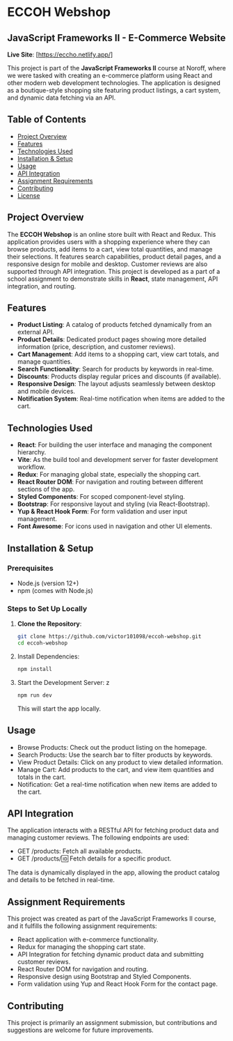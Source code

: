 # ECCOH Webshop  

## JavaScript Frameworks II - E-Commerce Website

**Live Site**: [https://eccho.netlify.app/]

This project is part of the **JavaScript Frameworks II** course at Noroff, where we were tasked with creating an e-commerce platform using React and other modern web development technologies. The application is designed as a boutique-style shopping site featuring product listings, a cart system, and dynamic data fetching via an API.

## Table of Contents
- [Project Overview](#project-overview)
- [Features](#features)
- [Technologies Used](#technologies-used)
- [Installation & Setup](#installation--setup)
- [Usage](#usage)
- [API Integration](#api-integration)
- [Assignment Requirements](#assignment-requirements)
- [Contributing](#contributing)
- [License](#license)

## Project Overview

The **ECCOH Webshop** is an online store built with React and Redux. This application provides users with a shopping experience where they can browse products, add items to a cart, view total quantities, and manage their selections. It features search capabilities, product detail pages, and a responsive design for mobile and desktop. Customer reviews are also supported through API integration. This project is developed as a part of a school assignment to demonstrate skills in **React**, state management, API integration, and routing.

## Features
- **Product Listing**: A catalog of products fetched dynamically from an external API.
- **Product Details**: Dedicated product pages showing more detailed information (price, description, and customer reviews).
- **Cart Management**: Add items to a shopping cart, view cart totals, and manage quantities.
- **Search Functionality**: Search for products by keywords in real-time.
- **Discounts**: Products display regular prices and discounts (if available).
- **Responsive Design**: The layout adjusts seamlessly between desktop and mobile devices.
- **Notification System**: Real-time notification when items are added to the cart.

## Technologies Used
- **React**: For building the user interface and managing the component hierarchy.
- **Vite**: As the build tool and development server for faster development workflow.
- **Redux**: For managing global state, especially the shopping cart.
- **React Router DOM**: For navigation and routing between different sections of the app.
- **Styled Components**: For scoped component-level styling.
- **Bootstrap**: For responsive layout and styling (via React-Bootstrap).
- **Yup & React Hook Form**: For form validation and user input management.
- **Font Awesome**: For icons used in navigation and other UI elements.

## Installation & Setup

### Prerequisites  
- Node.js (version 12+)  
- npm (comes with Node.js)  

### Steps to Set Up Locally

1. **Clone the Repository**:  
   ```bash
   git clone https://github.com/victor101098/eccoh-webshop.git
   cd eccoh-webshop
   ```

2. Install Dependencies:

    ```bash
    npm install
    ```
3. Start the Development Server:
    z
    ```bash
    npm run dev
    ```
    This will start the app locally.

## Usage

- Browse Products: Check out the product listing on the homepage.
- Search Products: Use the search bar to filter products by keywords.
- View Product Details: Click on any product to view detailed information.
- Manage Cart: Add products to the cart, and view item quantities and totals in the cart.
- Notification: Get a real-time notification when new items are added to the cart.

## API Integration

The application interacts with a RESTful API for fetching product data and managing customer reviews. The following endpoints are used:

- GET /products: Fetch all available products.
- GET /products/:id: Fetch details for a specific product.

The data is dynamically displayed in the app, allowing the product catalog and details to be fetched in real-time.

## Assignment Requirements

This project was created as part of the JavaScript Frameworks II course, and it fulfills the following assignment requirements:

- React application with e-commerce functionality.
- Redux for managing the shopping cart state.
- API Integration for fetching dynamic product data and submitting customer reviews.
- React Router DOM for navigation and routing.
- Responsive design using Bootstrap and Styled Components.
- Form validation using Yup and React Hook Form for the contact page.

## Contributing

This project is primarily an assignment submission, but contributions and suggestions are welcome for future improvements. 